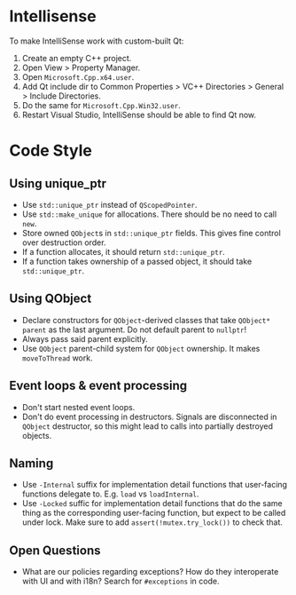 # Intellisense

To make IntelliSense work with custom-built Qt:
1. Create an empty C++ project.
2. Open View > Property Manager.
3. Open `Microsoft.Cpp.x64.user`.
4. Add Qt include dir to Common Properties > VC++ Directories > General > Include Directories.
5. Do the same for `Microsoft.Cpp.Win32.user`.
6. Restart Visual Studio, IntelliSense should be able to find Qt now.


# Code Style
## Using unique_ptr
* Use `std::unique_ptr` instead of `QScopedPointer`.
* Use `std::make_unique` for allocations. There should be no need to call `new`.
* Store owned `QObject`s in `std::unique_ptr` fields. This gives fine control over destruction order.
* If a function allocates, it should return `std::unique_ptr`.
* If a function takes ownership of a passed object, it should take `std::unique_ptr`.

## Using QObject
* Declare constructors for `QObject`-derived classes that take `QObject* parent` as the last argument. Do not default parent to `nullptr`!
* Always pass said parent explicitly.
* Use `QObject` parent-child system for `QObject` ownership. It makes `moveToThread` work.

## Event loops & event processing
* Don't start nested event loops.
* Don't do event processing in destructors. Signals are disconnected in `QObject` destructor, so this might lead to calls into partially destroyed objects.

## Naming
* Use `-Internal` suffix for implementation detail functions that user-facing functions delegate to. E.g. `load` vs `loadInternal`.
* Use `-Locked` suffic for implementation detail functions that do the same thing as the corresponding user-facing function, but expect to be called under lock. Make sure to add `assert(!mutex.try_lock())` to check that.

## Open Questions
* What are our policies regarding exceptions? How do they interoperate with UI and with i18n? Search for `#exceptions` in code.

